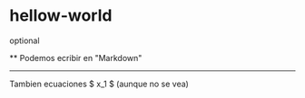 # hellow-world
optional

** Podemos ecribir en "Markdown"

---

Tambien ecuaciones $ x_1 $ (aunque no se vea)
